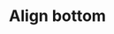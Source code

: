 ---
title: Align bottom
tags: ["align", "bottom", "position", "vertical", "placement", "layout", "arrangement"]
icon: align-bottom
svg: '<svg xmlns="http://www.w3.org/2000/svg" width="24" height="24" fill="none" viewBox="0 0 24 24" stroke-width="1.5" stroke-linecap="round" stroke-linejoin="round" stroke="currentColor"><path d="M10 14V6c0-.932 0-1.398-.152-1.765a2 2 0 0 0-1.083-1.083C8.398 3 7.932 3 7 3c-.932 0-1.398 0-1.765.152a2 2 0 0 0-1.083 1.083C4 4.602 4 5.068 4 6v8c0 .932 0 1.398.152 1.765a2 2 0 0 0 1.083 1.083C5.602 17 6.068 17 7 17c.932 0 1.398 0 1.765-.152a2 2 0 0 0 1.083-1.083C10 15.398 10 14.932 10 14m10 0v-4c0-.932 0-1.398-.152-1.765a2 2 0 0 0-1.083-1.083C18.398 7 17.932 7 17 7c-.932 0-1.398 0-1.765.152a2 2 0 0 0-1.083 1.083C14 8.602 14 9.068 14 10v4c0 .932 0 1.398.152 1.765a2 2 0 0 0 1.083 1.083C15.602 17 16.068 17 17 17c.932 0 1.398 0 1.765-.152a2 2 0 0 0 1.083-1.083C20 15.398 20 14.932 20 14m1 7H3"/></svg>'
---